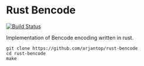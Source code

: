 # Rust Bencode

[![Build Status](https://travis-ci.org/arjantop/rust-bencode?branch=master)](https://travis-ci.org/arjantop/rust-bencode)

Implementation of Bencode encoding written in rust.

```
git clone https://github.com/arjantop/rust-bencode
cd rust-bencode
make
```

